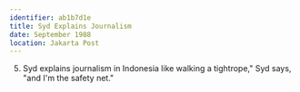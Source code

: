 ```yaml
---
identifier: ab1b7d1e
title: Syd Explains Journalism
date: September 1988 
location: Jakarta Post
---
```


5.  Syd explains journalism in Indonesia like walking a tightrope,\" Syd
    says, "and I'm the safety net."
